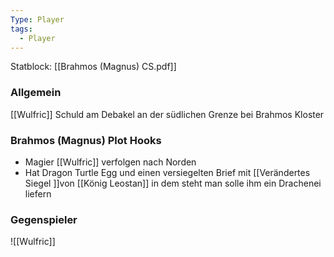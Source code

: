 ```yaml
---
Type: Player
tags:
  - Player
---
```

Statblock: [[Brahmos (Magnus) CS.pdf]]
### Allgemein 
[[Wulfric]] Schuld am Debakel an der südlichen Grenze bei Brahmos Kloster
### Brahmos (Magnus) Plot Hooks
- Magier [[Wulfric]] verfolgen nach Norden
- Hat Dragon Turtle Egg und einen versiegelten Brief mit [[Verändertes Siegel ]]von [[König Leostan]]  in dem steht man solle ihm ein Drachenei liefern
### Gegenspieler
![[Wulfric]]
